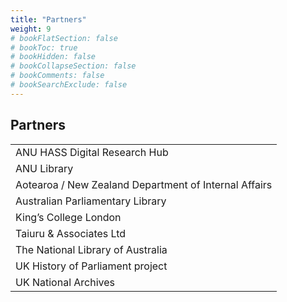 ```yaml
---
title: "Partners"
weight: 9
# bookFlatSection: false
# bookToc: true
# bookHidden: false
# bookCollapseSection: false
# bookComments: false
# bookSearchExclude: false
---
```


## Partners
|            |                                                
| ------------------ | 
|ANU HASS Digital Research Hub|
|ANU Library|
|Aotearoa / New Zealand Department of Internal Affairs |
|Australian Parliamentary Library |
|King’s College London|
|Taiuru & Associates Ltd |
|The National Library of Australia |
|UK History of Parliament project|
|UK National Archives |


